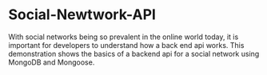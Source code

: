 # Social-Newtwork-API
With social networks being so prevalent in the online world today, it is important for developers to understand how a back end api works. This demonstration shows the basics of a backend api for a social network using MongoDB and Mongoose.
